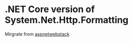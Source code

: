 .NET Core version of System.Net.Http.Formatting
=====
Mirgrate from [aspnetwebstack](http://aspnetwebstack.codeplex.com/SourceControl/latest#src/System.Net.Http.Formatting/)